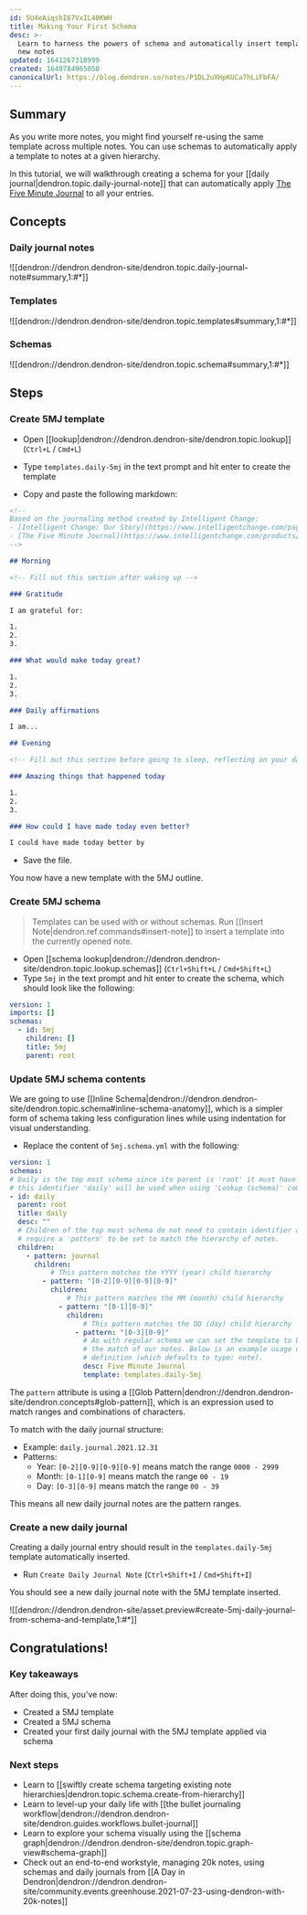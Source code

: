 ```yaml
---
id: 5U4eAiqshI67VxIL40KWH
title: Making Your First Schema
desc: >-
  Learn to harness the powers of schema and automatically insert templates into
  new notes
updated: 1641267318999
created: 1640784965050
canonicalUrl: https://blog.dendron.so/notes/P1DL2uXHpKUCa7hLiFbFA/
---
```


## Summary

As you write more notes, you might find yourself re-using the same template across multiple notes. You can use schemas to automatically apply a template to notes at a given hierarchy.

In this tutorial, we will walkthrough creating a schema for your [[daily journal|dendron.topic.daily-journal-note]] that can automatically apply [The Five Minute Journal](https://github.com/dendronhq/templates/blob/main/templates/templates.journal.daily.5mj.md) to all your entries.

## Concepts

### Daily journal notes

![[dendron://dendron.dendron-site/dendron.topic.daily-journal-note#summary,1:#*]]

### Templates

![[dendron://dendron.dendron-site/dendron.topic.templates#summary,1:#*]]

### Schemas

![[dendron://dendron.dendron-site/dendron.topic.schema#summary,1:#*]]

## Steps

### Create 5MJ template

- Open [[lookup|dendron://dendron.dendron-site/dendron.topic.lookup]] (`Ctrl+L` / `Cmd+L`)
- Type `templates.daily-5mj` in the text prompt and hit enter to create the template

- Copy and paste the following markdown:

```markdown
<!--
Based on the journaling method created by Intelligent Change:
- [Intelligent Change: Our Story](https://www.intelligentchange.com/pages/our-story)
- [The Five Minute Journal](https://www.intelligentchange.com/products/the-five-minute-journal)
-->

## Morning

<!-- Fill out this section after waking up -->

### Gratitude

I am grateful for:

1.
2.
3.

### What would make today great?

1.
2.
3.

### Daily affirmations

I am...

## Evening

<!-- Fill out this section before going to sleep, reflecting on your day -->

### Amazing things that happened today

1.
2.
3.

### How could I have made today even better?

I could have made today better by
```

- Save the file.

You now have a new template with the 5MJ outline.

### Create 5MJ schema

> Templates can be used with or without schemas. Run [[Insert Note|dendron.ref.commands#insert-note]] to insert a template into the currently opened note.

- Open [[schema lookup|dendron://dendron.dendron-site/dendron.topic.lookup.schemas]] (`Ctrl+Shift+L` / `Cmd+Shift+L`)
- Type `5mj` in the text prompt and hit enter to create the schema, which should look like the following:

```yml
version: 1
imports: []
schemas:
  - id: 5mj
    children: []
    title: 5mj
    parent: root

```

### Update 5MJ schema contents

We are going to use [[Inline Schema|dendron://dendron.dendron-site/dendron.topic.schema#inline-schema-anatomy]], which is a simpler form of schema taking less configuration lines while using indentation for visual understanding.

- Replace the content of `5mj.schema.yml` with the following:

```yml
version: 1
schemas:
# Daily is the top most schema since its parent is 'root' it must have an identifier
# this identifier 'daily' will be used when using 'Lookup (schema)' command.
- id: daily
  parent: root
  title: daily
  desc: ""
  # Children of the top most schema do not need to contain identifier and just 
  # require a 'pattern' to be set to match the hierarchy of notes.
  children:
    - pattern: journal
      children:
          # This pattern matches the YYYY (year) child hierarchy
        - pattern: "[0-2][0-9][0-9][0-9]"
          children:
              # This pattern matches the MM (month) child hierarchy
            - pattern: "[0-1][0-9]"
              children:
                  # This pattern matches the DD (day) child hierarchy
                - pattern: "[0-3][0-9]"
                  # As with regular schema we can set the template to be used with
                  # the match of our notes. Below is an example usage of shorthand template
                  # definition (which defaults to type: note). 
                  desc: Five Minute Journal
                  template: templates.daily-5mj
```

The `pattern` attribute is using a [[Glob Pattern|dendron://dendron.dendron-site/dendron.concepts#glob-pattern]], which is an expression used to match ranges and combinations of characters.

To match with the daily journal structure:

- Example: `daily.journal.2021.12.31`
- Patterns:
  - Year: `[0-2][0-9][0-9][0-9]` means match the range `0000 - 2999`
  - Month: `[0-1][0-9]` means match the range `00 - 19`
  - Day: `[0-3][0-9]` means match the range `00 - 39`

This means all new daily journal notes are the pattern ranges.

### Create a new daily journal

Creating a daily journal entry should result in the `templates.daily-5mj` template automatically inserted.

- Run `Create Daily Journal Note` (`Ctrl+Shift+I` / `Cmd+Shift+I`)

You should see a new daily journal note with the 5MJ template inserted.

![[dendron://dendron.dendron-site/asset.preview#create-5mj-daily-journal-from-schema-and-template,1:#*]]

## Congratulations!

### Key takeaways

After doing this, you've now:

- Created a 5MJ template
- Created a 5MJ schema
- Created your first daily journal with the 5MJ template applied via schema

### Next steps

- Learn to [[swiftly create schema targeting existing note hierarchies|dendron.topic.schema.create-from-hierarchy]]
- Learn to level-up your daily life with [[the bullet journaling workflow|dendron://dendron.dendron-site/dendron.guides.workflows.bullet-journal]]
- Learn to explore your schema visually using the [[schema graph|dendron://dendron.dendron-site/dendron.topic.graph-view#schema-graph]]
- Check out an end-to-end workstyle, managing 20k notes, using schemas and daily journals from [[A Day in Dendron|dendron://dendron.dendron-site/community.events.greenhouse.2021-07-23-using-dendron-with-20k-notes]]

